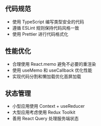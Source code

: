## 代码规范

- 使用 TypeScript 编写类型安全的代码
- 遵循 ESLint 规则保持代码风格一致
- 使用 Prettier 进行代码格式化

## 性能优化

- 合理使用 React.memo 避免不必要的重渲染
- 使用 useMemo 和 useCallback 优化性能
- 实现代码分割和懒加载优化首屏加载

## 状态管理

- 小型应用使用 Context + useReducer
- 大型应用考虑使用 Redux Toolkit
- 善用 React Query 处理服务端状态